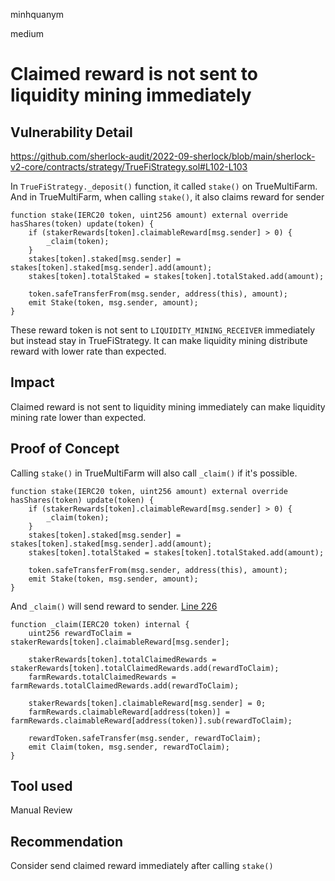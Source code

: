 minhquanym

medium

# Claimed reward is not sent to liquidity mining immediately

## Vulnerability Detail
https://github.com/sherlock-audit/2022-09-sherlock/blob/main/sherlock-v2-core/contracts/strategy/TrueFiStrategy.sol#L102-L103

In `TrueFiStrategy._deposit()` function, it called `stake()` on TrueMultiFarm. And in TrueMultiFarm, when calling `stake()`, it also claims reward for sender
```solidity
function stake(IERC20 token, uint256 amount) external override hasShares(token) update(token) {
    if (stakerRewards[token].claimableReward[msg.sender] > 0) {
        _claim(token);
    }
    stakes[token].staked[msg.sender] = stakes[token].staked[msg.sender].add(amount);
    stakes[token].totalStaked = stakes[token].totalStaked.add(amount);

    token.safeTransferFrom(msg.sender, address(this), amount);
    emit Stake(token, msg.sender, amount);
}
```

These reward token is not sent to `LIQUIDITY_MINING_RECEIVER` immediately but instead stay in TrueFiStrategy. It can make liquidity mining distribute reward with lower rate than expected.

## Impact
Claimed reward is not sent to liquidity mining immediately can make liquidity mining rate lower than expected.

## Proof of Concept
Calling `stake()` in TrueMultiFarm will also call `_claim()` if it's possible.
```solidity
function stake(IERC20 token, uint256 amount) external override hasShares(token) update(token) {
    if (stakerRewards[token].claimableReward[msg.sender] > 0) {
        _claim(token);
    }
    stakes[token].staked[msg.sender] = stakes[token].staked[msg.sender].add(amount);
    stakes[token].totalStaked = stakes[token].totalStaked.add(amount);

    token.safeTransferFrom(msg.sender, address(this), amount);
    emit Stake(token, msg.sender, amount);
}
```

And `_claim()` will send reward to sender. [Line 226](https://etherscan.io/address/0x4af280d9e794b5ea6bee039a6f48a6eafd865341#code#F10#L226)
```solidity
function _claim(IERC20 token) internal {
    uint256 rewardToClaim = stakerRewards[token].claimableReward[msg.sender];

    stakerRewards[token].totalClaimedRewards = stakerRewards[token].totalClaimedRewards.add(rewardToClaim);
    farmRewards.totalClaimedRewards = farmRewards.totalClaimedRewards.add(rewardToClaim);

    stakerRewards[token].claimableReward[msg.sender] = 0;
    farmRewards.claimableReward[address(token)] = farmRewards.claimableReward[address(token)].sub(rewardToClaim);

    rewardToken.safeTransfer(msg.sender, rewardToClaim);
    emit Claim(token, msg.sender, rewardToClaim);
}
```

## Tool used

Manual Review

## Recommendation

Consider send claimed reward immediately after calling `stake()`
